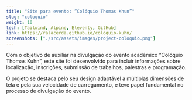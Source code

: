 ```yaml
---
title: "Site para evento: “Colóquio Thomas Khun”"
slug: "coloquio"
weight: 10
tech: [Tailwind, Alpine, Eleventy, GitHub]
link: https://ralacerda.github.io/coloquio-kuhn/
screenshots: ["./src/assets/images/project-coloquio.png"]
---
```


Com o objetivo de auxiliar na divulgação do evento acadêmico “Colóquio Thomas Kuhn”, este site foi desenvolvido para incluir informações sobre localização, inscrições, submissão de trabalhos, palestras e programação.

O projeto se destaca pelo seu design adaptável a múltiplas dimensões de tela e pela sua velocidade de carregamento, e teve papel fundamental no processo de divulgação do evento.

